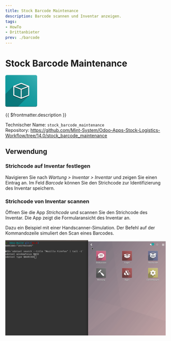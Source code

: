 ```yaml
---
title: Stock Barcode Maintenance
description: Barcode scannen und Inventar anzeigen.
tags:
- HowTo
- Drittanbieter
prev: ./barcode
---
```

# Stock Barcode Maintenance
![icon_oms_box](attachments/icon_oms_box.png)

{{ $frontmatter.description }}

Technischer Name: `stock_barcode_maintenance`\
Repository: <https://github.com/Mint-System/Odoo-Apps-Stock-Logistics-Workflow/tree/14.0/stock_barcode_maintenance>

## Verwendung

### Strichcode auf Inventar festlegen

Navigieren Sie nach *Wartung > Inventar > Inventar* und zeigen Sie einen Eintrag an. Im Feld *Barcode* können Sie den Strichcode zur Identifizierung des Inventar speichern.

### Strichcode von Inventar scannen

Öffnen Sie die App *Strichcode* und scannen Sie den Strichcode des Inventar. Die App zeigt die Formularansicht des Inventar an.

Dazu ein Beispiel mit einer Handscanner-Simulation. Der Befehl auf der Kommandozeile simuliert den Scan eines Barcodes.

![](attachments/Stock%20Barcode%20Maintenance.gif)
